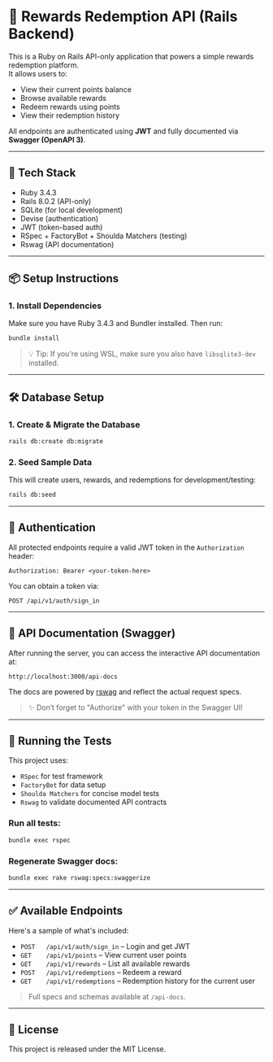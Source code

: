 # 🎁 Rewards Redemption API (Rails Backend)

This is a Ruby on Rails API-only application that powers a simple rewards redemption platform.  
It allows users to:

- View their current points balance
- Browse available rewards
- Redeem rewards using points
- View their redemption history

All endpoints are authenticated using **JWT** and fully documented via **Swagger (OpenAPI 3)**.

---

## 🚀 Tech Stack

- Ruby 3.4.3
- Rails 8.0.2 (API-only)
- SQLite (for local development)
- Devise (authentication)
- JWT (token-based auth)
- RSpec + FactoryBot + Shoulda Matchers (testing)
- Rswag (API documentation)

---

## 📦 Setup Instructions

### 1. Install Dependencies

Make sure you have Ruby 3.4.3 and Bundler installed. Then run:

```bash
bundle install
```

> 💡 Tip: If you're using WSL, make sure you also have `libsqlite3-dev` installed.

---

## 🛠️ Database Setup

### 1. Create & Migrate the Database

```bash
rails db:create db:migrate
```

### 2. Seed Sample Data

This will create users, rewards, and redemptions for development/testing:

```bash
rails db:seed
```

---

## 🔐 Authentication

All protected endpoints require a valid JWT token in the `Authorization` header:

```
Authorization: Bearer <your-token-here>
```

You can obtain a token via:

```http
POST /api/v1/auth/sign_in
```

---

## 📖 API Documentation (Swagger)

After running the server, you can access the interactive API documentation at:

```
http://localhost:3000/api-docs
```

The docs are powered by [rswag](https://github.com/rswag/rswag) and reflect the actual request specs.

> ✨ Don’t forget to "Authorize" with your token in the Swagger UI!

---

## 🧪 Running the Tests

This project uses:

- `RSpec` for test framework
- `FactoryBot` for data setup
- `Shoulda Matchers` for concise model tests
- `Rswag` to validate documented API contracts

### Run all tests:

```bash
bundle exec rspec
```

### Regenerate Swagger docs:

```bash
bundle exec rake rswag:specs:swaggerize
```

---

## ✅ Available Endpoints

Here's a sample of what's included:

- `POST   /api/v1/auth/sign_in` – Login and get JWT
- `GET    /api/v1/points` – View current user points
- `GET    /api/v1/rewards` – List all available rewards
- `POST   /api/v1/redemptions` – Redeem a reward
- `GET    /api/v1/redemptions` – Redemption history for the current user

> Full specs and schemas available at `/api-docs`.

---

## 📝 License

This project is released under the MIT License.
